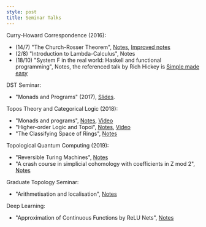```yaml
---
style: post
title: Seminar Talks
---
```


Curry-Howard Correspondence (2016):
- (14/7) "The Church-Rosser Theorem", <a href = "http://therisingsea.org/notes/talk-will-churchrosser.pdf">Notes</a>, <a href = "https://williamtroiani.github.io/pdfs/ChurchRosserTheorem.pdf">Improved notes</a>
- (2/8) "Introduction to Lambda-Calculus", <a hres = "http://therisingsea.org/notes/talk-will-lambda.pdf">Notes</a>
- (18/10) "System F in the real world: Haskell and functional programming", <a hres = "http://therisingsea.org/notes/talk-will-haskell.pdf">Notes</a>, the referenced talk by Rich Hickey is <a href = "https://www.infoq.com/presentations/Simple-Made-Easy/">Simple made easy</a>

DST Seminar:
- "Monads and Programs" (2017), <a href = "Http://williamtroiani.github.io/pdfs/MonadsandPrograms.pdf">Slides</a>.

Topos Theory and Categorical Logic (2018):
- "Monads and programs", <a href = "http://therisingsea.org/notes/ch2018-lecture3.pdf">Notes</a>, <a href = "https://vimeo.com/261278443">Video</a>
- "Higher-order Logic and Topoi", <a href = "http://therisingsea.org/notes/ch2018-lecture8.pdf">Notes</a>, <a href = "https://vimeo.com/269326119">Video</a>
- "The Classifying Space of Rings", <a href = "http://therisingsea.org/notes/ch2018-lecture14.pdf">Notes</a>

Topological Quantum Computing (2019):
- "Reversible Turing Machines", <a href = "http://therisingsea.org/notes/talk-will-reversible.pdf">Notes</a>
- "A crash course in simplicial cohomology with coefficients in Z mod 2", <a href = "http://therisingsea.org/notes/talk-will-homology.pdf">Notes</a>

Graduate Topology Seminar:
- "Arithmetisation and localisation", <a href = "https://williamtroiani.github.io/pdfs/Arithmetisation and Localisation.pdf">Notes</a>

Deep Learning:
- "Approximation of Continuous Functions by ReLU Nets", <a href = "https://williamtroiani.github.io/pdfs/Approximation_of_Continuous_Functions_by_ReLU_Nets.pdf">Notes</a>
